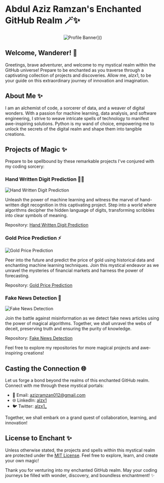 # Abdul Aziz Ramzan's Enchanted GitHub Realm 🪄✨

<div align="center">
  <img src="[(https://github.com/alzx1/alzx1/blob/main/image.png)" alt="Profile Banner]()">
</div>

## Welcome, Wanderer! 🌟

Greetings, brave adventurer, and welcome to my mystical realm within the GitHub universe! Prepare to be enchanted as you traverse through a captivating collection of projects and discoveries. Allow me, alzx1, to be your guide on this extraordinary journey of innovation and imagination.

## About Me ✨

I am an alchemist of code, a sorcerer of data, and a weaver of digital wonders. With a passion for machine learning, data analysis, and software engineering, I strive to weave intricate spells of technology to manifest awe-inspiring solutions. Python is my wand of choice, empowering me to unlock the secrets of the digital realm and shape them into tangible creations.

## Projects of Magic ✨

Prepare to be spellbound by these remarkable projects I've conjured with my coding sorcery:

### Hand Written Digit Prediction 🧙‍♂️

![Hand Written Digit Prediction](https://github.com/alzx1/Hand-Written-Digit-Prediction/raw/main/assets/banner.png)

Unleash the power of machine learning and witness the marvel of hand-written digit recognition in this captivating project. Step into a world where algorithms decipher the hidden language of digits, transforming scribbles into clear symbols of meaning.

Repository: [Hand Written Digit Prediction](https://github.com/alzx1/Hand-Written-Digit-Prediction)

### Gold Price Prediction ⚡️

![Gold Price Prediction](https://github.com/alzx1/Gold-Price-Prediction/raw/main/assets/banner.png)

Peer into the future and predict the price of gold using historical data and enchanting machine learning techniques. Join this mystical endeavor as we unravel the mysteries of financial markets and harness the power of forecasting.

Repository: [Gold Price Prediction](https://github.com/alzx1/Gold-Price-Prediction)

### Fake News Detection 📰

![Fake News Detection](https://github.com/alzx1/Fake-News-Detection/raw/main/assets/banner.png)

Join the battle against misinformation as we detect fake news articles using the power of magical algorithms. Together, we shall unravel the webs of deceit, preserving truth and ensuring the purity of knowledge.

Repository: [Fake News Detection](https://github.com/alzx1/Fake-News-Detection)

Feel free to explore my repositories for more magical projects and awe-inspiring creations!

## Casting the Connection 🌐

Let us forge a bond beyond the realms of this enchanted GitHub realm. Connect with me through these mystical portals:

- 📧 Email: [azizramzan012@gmail.com](mailto:azizramzan012@gmail.com)
- 🌐 LinkedIn: [alzx1](https://www.linkedin.com/in/alzx1)
- 🐦 Twitter: [alzx1_](https://twitter.com/alzx1_)


Together, we shall embark on a grand quest of collaboration, learning, and innovation!

## License to Enchant ✨

Unless otherwise stated, the projects and spells within this mystical realm are protected under the [MIT License](LICENSE). Feel free to explore, learn, and create your own magic!

Thank you for venturing into my enchanted GitHub realm. May your coding journeys be filled with wonder, discovery, and boundless enchantment! ✨
